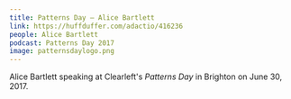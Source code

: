 ```yaml
---
title: Patterns Day – Alice Bartlett
link: https://huffduffer.com/adactio/416236
people: Alice Bartlett
podcast: Patterns Day 2017
image: patternsdaylogo.png
---
```


Alice Bartlett speaking at Clearleft's _Patterns Day_ in Brighton on June 30, 2017.
